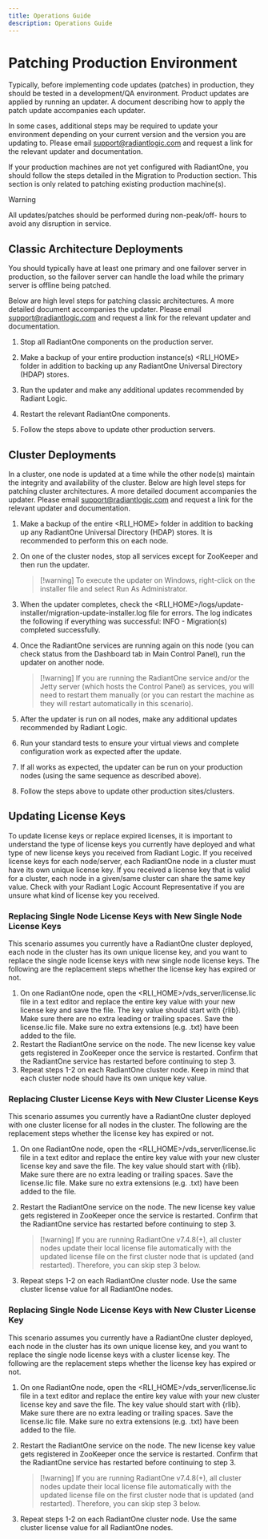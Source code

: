 ```yaml
---
title: Operations Guide
description: Operations Guide
---
```


# Patching Production Environment

Typically, before implementing code updates (patches) in production, they should be tested in a development/QA environment. Product updates are applied by running an updater. A document describing how to apply the patch update accompanies each updater.

In some cases, additional steps may be required to update your environment depending on your current version and the version you are updating to. Please email support@radiantlogic.com and request a link for the relevant updater and documentation.

If your production machines are not yet configured with RadiantOne, you should follow the steps detailed in the Migration to Production section. This section is only related to patching existing production machine(s).

>[!warning]
>All updates/patches should be performed during non-peak/off- hours to avoid any disruption in service.

## Classic Architecture Deployments

You should typically have at least one primary and one failover server in production, so the failover server can handle the load while the primary server is offline being patched.

Below are high level steps for patching classic architectures. A more detailed document accompanies the updater. Please email support@radiantlogic.com and request a link for the relevant updater and documentation.

1. Stop all RadiantOne components on the production server.

2. Make a backup of your entire production instance(s) <RLI_HOME> folder in addition to backing up any RadiantOne Universal Directory (HDAP) stores.

3. Run the updater and make any additional updates recommended by Radiant Logic.

4. Restart the relevant RadiantOne components.

5. Follow the steps above to update other production servers.

## Cluster Deployments

In a cluster, one node is updated at a time while the other node(s) maintain the integrity and availability of the cluster. Below are high level steps for patching cluster architectures. A more detailed document accompanies the updater. Please email support@radiantlogic.com and request a link for the relevant updater and documentation.

1. Make a backup of the entire <RLI_HOME> folder in addition to backing up any RadiantOne Universal Directory (HDAP) stores. It is recommended to perform this on each node.

1. On one of the cluster nodes, stop all services except for ZooKeeper and then run the updater.

    >[!warning] To execute the updater on Windows, right-click on the installer file and select Run As Administrator.

1. When the updater completes, check the <RLI_HOME>/logs/update-installer/migration-update-installer.log file for errors. The log indicates the following if everything was successful:
    INFO - Migration(s) completed successfully.

1. Once the RadiantOne services are running again on this node (you can check status from the Dashboard tab in Main Control Panel), run the updater on another node.

    >[!warning] If you are running the RadiantOne service and/or the Jetty server (which hosts the Control Panel) as services, you will need to restart them manually (or you can restart the machine as they will restart automatically in this scenario).

1. After the updater is run on all nodes, make any additional updates recommended by Radiant Logic.

1. Run your standard tests to ensure your virtual views and complete configuration work as expected after the update.

1. If all works as expected, the updater can be run on your production nodes (using the same sequence as described above).

1. Follow the steps above to update other production sites/clusters.

## Updating License Keys

To update license keys or replace expired licenses, it is important to understand the type of license keys you currently have deployed and what type of new license keys you received from Radiant Logic. If you received license keys for each node/server, each RadiantOne node in a cluster must have its own unique license key. If you received a license key that is valid for a cluster, each node in a given/same cluster can share the same key value. Check with your Radiant Logic Account Representative if you are unsure what kind of license key you received.

### Replacing Single Node License Keys with New Single Node License Keys

This scenario assumes you currently have a RadiantOne cluster deployed, each node in the cluster has its own unique license key, and you want to replace the single node license keys with new single node license keys. The following are the replacement steps whether the license key has expired or not.


1. On one RadiantOne node, open the <RLI_HOME>/vds_server/license.lic file in a text editor and replace the entire key value with your new license key and save the file. The key value should start with {rlib}. Make sure there are no extra leading or trailing spaces. Save the license.lic file. Make sure no extra extensions (e.g. .txt) have been added to the file.
2. Restart the RadiantOne service on the node. The new license key value gets registered in ZooKeeper once the service is restarted. Confirm that the RadiantOne service has restarted before continuing to step 3.
3. Repeat steps 1-2 on each RadiantOne cluster node. Keep in mind that each cluster node should have its own unique key value.

### Replacing Cluster License Keys with New Cluster License Keys

This scenario assumes you currently have a RadiantOne cluster deployed with one cluster license for all nodes in the cluster. The following are the replacement steps whether the license key has expired or not.

1. On one RadiantOne node, open the <RLI_HOME>/vds_server/license.lic file in a text editor and replace the entire key value with your new cluster license key and save the file. The key value should start with {rlib}. Make sure there are no extra leading or trailing spaces. Save the license.lic file. Make sure no extra extensions (e.g. .txt) have been added to the file.
1. Restart the RadiantOne service on the node. The new license key value gets registered in ZooKeeper once the service is restarted. Confirm that the RadiantOne service has restarted before continuing to step 3.

    >[!warning] If you are running RadiantOne v7.4.8(+), all cluster nodes update their local license file automatically with the updated license file on the first cluster node that is updated (and restarted). Therefore, you can skip step 3 below.

1. Repeat steps 1-2 on each RadiantOne cluster node. Use the same cluster license value for all RadiantOne nodes.

### Replacing Single Node License Keys with New Cluster License Key

This scenario assumes you currently have a RadiantOne cluster deployed, each node in the cluster has its own unique license key, and you want to replace the single node license keys with a cluster license key. The following are the replacement steps whether the license key has expired or not.

1.  On one RadiantOne node, open the <RLI_HOME>/vds_server/license.lic file in a text editor and replace the entire key value with your new cluster license key and save the file. The key value should start with {rlib}. Make sure there are no extra leading or trailing spaces. Save the license.lic file. Make sure no extra extensions (e.g. .txt) have been added to the file.
1.  Restart the RadiantOne service on the node. The new license key value gets registered in ZooKeeper once the service is restarted. Confirm that the RadiantOne service has restarted before continuing to step 3.

    >[!warning] If you are running RadiantOne v7.4.8(+), all cluster nodes update their local license file automatically with the updated license file on the first cluster node that is updated (and restarted). Therefore, you can skip step 3 below.

1.  Repeat steps 1-2 on each RadiantOne cluster node. Use the same cluster license value for all RadiantOne nodes.
